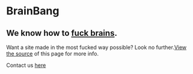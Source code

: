# BrainBang
## We know how to [fuck brains].

[fuck brains]: http://en.wikipedia.org/wiki/Brainfuck

Want a site made in the most fucked way possible? Look no further.[View the source] of this page for more info.

[View the source]: https://raw.github.com/brainbang/brainbang.github.com/master/index.html

Contact us [here]

[here]: mailto:brain@brain-bang.com